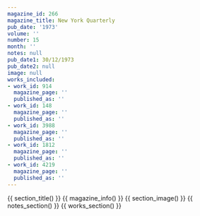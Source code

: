 ```yaml
---
magazine_id: 266
magazine_title: New York Quarterly
pub_date: '1973'
volume: ''
number: 15
month: ''
notes: null
pub_date1: 30/12/1973
pub_date2: null
image: null
works_included:
- work_id: 914
  magazine_page: ''
  published_as: ''
- work_id: 148
  magazine_page: ''
  published_as: ''
- work_id: 3988
  magazine_page: ''
  published_as: ''
- work_id: 1812
  magazine_page: ''
  published_as: ''
- work_id: 4219
  magazine_page: ''
  published_as: ''
---
```


{{ section_title() }}
{{ magazine_info() }}
{{ section_image() }}
{{ notes_section() }}
{{ works_section() }}
